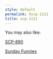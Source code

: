 ```yaml
---
style: default
permalink: Xscp-1111
title: scp-1111
---
```

You may also like:

[SCP-890](http://scp-wiki.net/scp-890)

[Sunday Funnies](http://scp-wiki.net/sunday-funnies)
